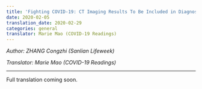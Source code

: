 ```yaml
---
title: 'Fighting COVID-19: CT Imaging Results To Be Included in Diagnostic Criteria (coming soon)'
date: 2020-02-05
translation_date: 2020-02-29
categories: general
translator: Marie Mao (COVID-19 Readings)
---
```


*Author: ZHANG Congzhi (Sanlian Lifeweek)*

*Translator: Marie Mao (COVID-19 Readings)*

---

Full translation coming soon. 
